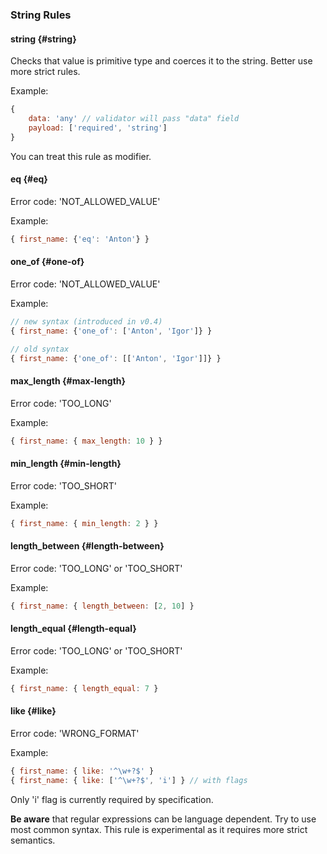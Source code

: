 ### String Rules

#### string {#string}

Checks that value is primitive type and coerces it to the string. Better use more strict rules.

Example:

```javascript
{
    data: 'any' // validator will pass "data" field
    payload: ['required', 'string']
}
```

You can treat this rule as modifier.

#### eq {#eq}

Error code: 'NOT\_ALLOWED\_VALUE'

Example:

```javascript
{ first_name: {'eq': 'Anton'} }
```

#### one\_of {#one-of}

Error code: 'NOT\_ALLOWED\_VALUE'

Example:

```javascript
// new syntax (introduced in v0.4)
{ first_name: {'one_of': ['Anton', 'Igor']} }

// old syntax
{ first_name: {'one_of': [['Anton', 'Igor']]} }
```

#### max\_length {#max-length}

Error code: 'TOO\_LONG'

Example:

```javascript
{ first_name: { max_length: 10 } }
```

#### min\_length {#min-length}

Error code: 'TOO\_SHORT'

Example:

```javascript
{ first_name: { min_length: 2 } }
```

#### length\_between {#length-between}

Error code: 'TOO\_LONG' or 'TOO\_SHORT'

Example:

```javascript
{ first_name: { length_between: [2, 10] }
```

#### length\_equal {#length-equal}

Error code: 'TOO\_LONG' or 'TOO\_SHORT'

Example:

```javascript
{ first_name: { length_equal: 7 }
```

#### like {#like}

Error code: 'WRONG\_FORMAT'

Example:

```javascript
{ first_name: { like: '^\w+?$' }
{ first_name: { like: ['^\w+?$', 'i'] } // with flags
```

Only 'i' flag is currently required by specification.

**Be aware** that regular expressions can be language dependent. Try to use most common syntax. This rule is experimental as it requires more strict semantics.
